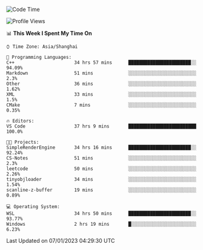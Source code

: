 <!--START_SECTION:waka-->
![Code Time](http://img.shields.io/badge/Code%20Time-556%20hrs%2048%20mins-blue)

![Profile Views](http://img.shields.io/badge/Profile%20Views-1-blue)

📊 **This Week I Spent My Time On** 

```text
⌚︎ Time Zone: Asia/Shanghai

💬 Programming Languages: 
C++                      34 hrs 57 mins      ███████████████████████░░   94.09% 
Markdown                 51 mins             ░░░░░░░░░░░░░░░░░░░░░░░░░   2.3% 
Other                    36 mins             ░░░░░░░░░░░░░░░░░░░░░░░░░   1.62% 
XML                      33 mins             ░░░░░░░░░░░░░░░░░░░░░░░░░   1.5% 
CMake                    7 mins              ░░░░░░░░░░░░░░░░░░░░░░░░░   0.35%

🔥 Editors: 
VS Code                  37 hrs 9 mins       █████████████████████████   100.0%

🐱‍💻 Projects: 
SimpleRenderEngine       34 hrs 16 mins      ███████████████████████░░   92.24% 
CS-Notes                 51 mins             ░░░░░░░░░░░░░░░░░░░░░░░░░   2.3% 
leetcode                 50 mins             ░░░░░░░░░░░░░░░░░░░░░░░░░   2.26% 
tinyobjloader            34 mins             ░░░░░░░░░░░░░░░░░░░░░░░░░   1.54% 
scanline-z-buffer        19 mins             ░░░░░░░░░░░░░░░░░░░░░░░░░   0.89%

💻 Operating System: 
WSL                      34 hrs 50 mins      ███████████████████████░░   93.77% 
Windows                  2 hrs 19 mins       █░░░░░░░░░░░░░░░░░░░░░░░░   6.23%

```


 Last Updated on 07/01/2023 04:29:30 UTC
<!--END_SECTION:waka-->